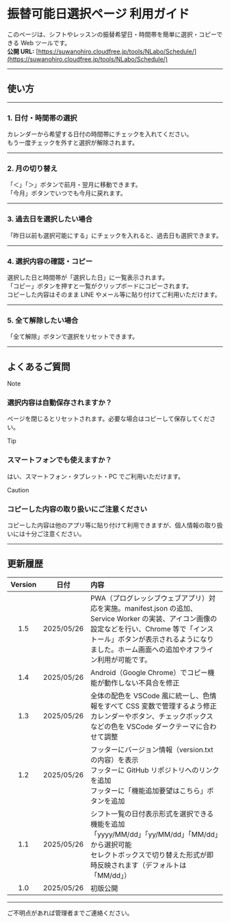 # 振替可能日選択ページ 利用ガイド

このページは、シフトやレッスンの振替希望日・時間帯を簡単に選択・コピーできる Web ツールです。  
**公開 URL:** [https://suwanohiro.cloudfree.jp/tools/NLabo/Schedule/](https://suwanohiro.cloudfree.jp/tools/NLabo/Schedule/)

---

## 使い方

---

### 1. 日付・時間帯の選択

カレンダーから希望する日付の時間帯にチェックを入れてください。  
もう一度チェックを外すと選択が解除されます。

---

### 2. 月の切り替え

「＜」「＞」ボタンで前月・翌月に移動できます。  
「今月」ボタンでいつでも今月に戻れます。

---

### 3. 過去日を選択したい場合

「昨日以前も選択可能にする」にチェックを入れると、過去日も選択できます。

---

### 4. 選択内容の確認・コピー

選択した日と時間帯が「選択した日」に一覧表示されます。  
「コピー」ボタンを押すと一覧がクリップボードにコピーされます。  
コピーした内容はそのまま LINE やメール等に貼り付けてご利用いただけます。

---

### 5. 全て解除したい場合

「全て解除」ボタンで選択をリセットできます。

---

## よくあるご質問

> [!NOTE]
>
> ### **選択内容は自動保存されますか？**
>
> ページを閉じるとリセットされます。必要な場合はコピーして保存してください。

> [!TIP]
>
> ### **スマートフォンでも使えますか？**
>
> はい、スマートフォン・タブレット・PC でご利用いただけます。

> [!CAUTION]
>
> ### **コピーした内容の取り扱いにご注意ください**
>
> コピーした内容は他のアプリ等に貼り付けて利用できますが、個人情報の取り扱いには十分ご注意ください。

---

## 更新履歴

| Version |    日付    | 内容                                                                                                                                                                                                                                  |
| :-----: | :--------: | :------------------------------------------------------------------------------------------------------------------------------------------------------------------------------------------------------------------------------------ |
|   1.5   | 2025/05/26 | PWA（プログレッシブウェブアプリ）対応を実施。manifest.json の追加、Service Worker の実装、アイコン画像の設定などを行い、Chrome 等で「インストール」ボタンが表示されるようになりました。ホーム画面への追加やオフライン利用が可能です。 |
|   1.4   | 2025/05/26 | Android（Google Chrome）でコピー機能が動作しない不具合を修正                                                                                                                                                                          |
|   1.3   | 2025/05/26 | 全体の配色を VSCode 風に統一し、色情報をすべて CSS 変数で管理するよう修正<br>カレンダーやボタン、チェックボックスなどの色を VSCode ダークテーマに合わせて調整                                                                         |
|   1.2   | 2025/05/26 | フッターにバージョン情報（version.txt の内容）を表示<br>フッターに GitHub リポジトリへのリンクを追加<br>フッターに「機能追加要望はこちら」ボタンを追加                                                                                |
|   1.1   | 2025/05/26 | シフト一覧の日付表示形式を選択できる機能を追加<br>「yyyy/MM/dd」「yy/MM/dd」「MM/dd」から選択可能<br>セレクトボックスで切り替えた形式が即時反映されます（デフォルトは「MM/dd」）                                                      |
|   1.0   | 2025/05/26 | 初版公開                                                                                                                                                                                                                              |

---

ご不明点があれば管理者までご連絡ください。
